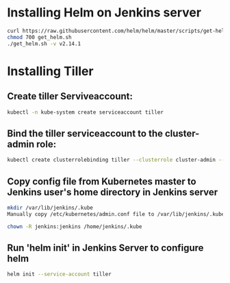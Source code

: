 # Installing Helm on Jenkins server
```sh
curl https://raw.githubusercontent.com/helm/helm/master/scripts/get-helm-3 > get_helm.sh
chmod 700 get_helm.sh
./get_helm.sh -v v2.14.1
```
# Installing Tiller

## Create tiller Serviveaccount:

```sh
kubectl -n kube-system create serviceaccount tiller
```
## Bind the tiller serviceaccount to the cluster-admin role:

```sh
kubectl create clusterrolebinding tiller --clusterrole cluster-admin --serviceaccount=kube-system:tiller
```

## Copy config file from Kubernetes master to Jenkins user's home directory in Jenkins server

```sh
mkdir /var/lib/jenkins/.kube
Manually copy /etc/kubernetes/admin.conf file to /var/lib/jenkins/.kube/config file

chown -R jenkins:jenkins /home/jenkins/.kube
```

## Run 'helm init' in Jenkins Server to configure helm

```sh
helm init --service-account tiller
```
